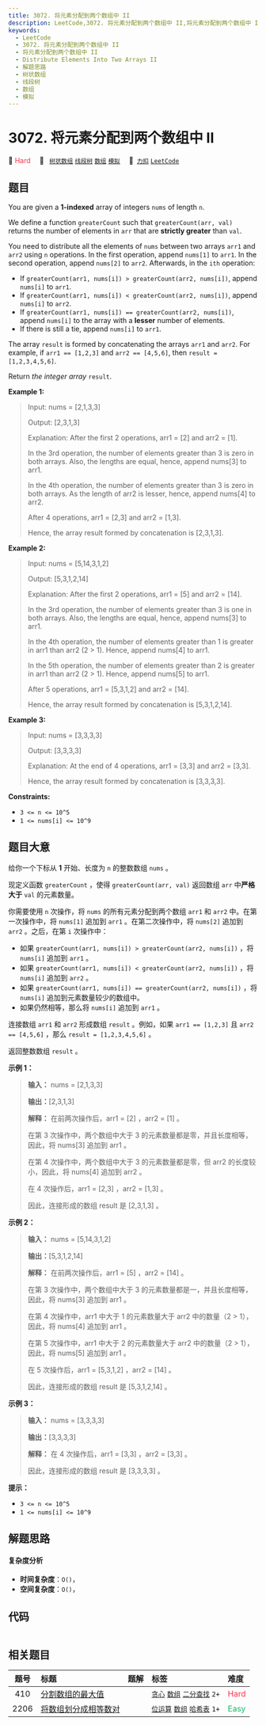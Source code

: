 ```yaml
---
title: 3072. 将元素分配到两个数组中 II
description: LeetCode,3072. 将元素分配到两个数组中 II,将元素分配到两个数组中 II,Distribute Elements Into Two Arrays II,解题思路,树状数组,线段树,数组,模拟
keywords:
  - LeetCode
  - 3072. 将元素分配到两个数组中 II
  - 将元素分配到两个数组中 II
  - Distribute Elements Into Two Arrays II
  - 解题思路
  - 树状数组
  - 线段树
  - 数组
  - 模拟
---
```


# 3072. 将元素分配到两个数组中 II

🔴 <font color=#ff334b>Hard</font>&emsp; 🔖&ensp; [`树状数组`](/tag/binary-indexed-tree.md) [`线段树`](/tag/segment-tree.md) [`数组`](/tag/array.md) [`模拟`](/tag/simulation.md)&emsp; 🔗&ensp;[`力扣`](https://leetcode.cn/problems/distribute-elements-into-two-arrays-ii) [`LeetCode`](https://leetcode.com/problems/distribute-elements-into-two-arrays-ii)

## 题目

You are given a **1-indexed** array of integers `nums` of length `n`.

We define a function `greaterCount` such that `greaterCount(arr, val)` returns
the number of elements in `arr` that are **strictly greater** than `val`.

You need to distribute all the elements of `nums` between two arrays `arr1`
and `arr2` using `n` operations. In the first operation, append `nums[1]` to
`arr1`. In the second operation, append `nums[2]` to `arr2`. Afterwards, in
the `ith` operation:

  * If `greaterCount(arr1, nums[i]) > greaterCount(arr2, nums[i])`, append `nums[i]` to `arr1`.
  * If `greaterCount(arr1, nums[i]) < greaterCount(arr2, nums[i])`, append `nums[i]` to `arr2`.
  * If `greaterCount(arr1, nums[i]) == greaterCount(arr2, nums[i])`, append `nums[i]` to the array with a **lesser** number of elements.
  * If there is still a tie, append `nums[i]` to `arr1`.

The array `result` is formed by concatenating the arrays `arr1` and `arr2`.
For example, if `arr1 == [1,2,3]` and `arr2 == [4,5,6]`, then `result =
[1,2,3,4,5,6]`.

Return _the integer array_ `result`.



**Example 1:**

> Input: nums = [2,1,3,3]
> 
> Output: [2,3,1,3]
> 
> Explanation: After the first 2 operations, arr1 = [2] and arr2 = [1].
> 
> In the 3rd operation, the number of elements greater than 3 is zero in both arrays. Also, the lengths are equal, hence, append nums[3] to arr1.
> 
> In the 4th operation, the number of elements greater than 3 is zero in both arrays. As the length of arr2 is lesser, hence, append nums[4] to arr2.
> 
> After 4 operations, arr1 = [2,3] and arr2 = [1,3].
> 
> Hence, the array result formed by concatenation is [2,3,1,3].

**Example 2:**

> Input: nums = [5,14,3,1,2]
> 
> Output: [5,3,1,2,14]
> 
> Explanation: After the first 2 operations, arr1 = [5] and arr2 = [14].
> 
> In the 3rd operation, the number of elements greater than 3 is one in both arrays. Also, the lengths are equal, hence, append nums[3] to arr1.
> 
> In the 4th operation, the number of elements greater than 1 is greater in arr1 than arr2 (2 > 1). Hence, append nums[4] to arr1.
> 
> In the 5th operation, the number of elements greater than 2 is greater in arr1 than arr2 (2 > 1). Hence, append nums[5] to arr1.
> 
> After 5 operations, arr1 = [5,3,1,2] and arr2 = [14].
> 
> Hence, the array result formed by concatenation is [5,3,1,2,14].

**Example 3:**

> Input: nums = [3,3,3,3]
> 
> Output: [3,3,3,3]
> 
> Explanation: At the end of 4 operations, arr1 = [3,3] and arr2 = [3,3].
> 
> Hence, the array result formed by concatenation is [3,3,3,3].

**Constraints:**

  * `3 <= n <= 10^5`
  * `1 <= nums[i] <= 10^9`


## 题目大意

给你一个下标从 **1** 开始、长度为 `n` 的整数数组 `nums` 。

现定义函数 `greaterCount` ，使得 `greaterCount(arr, val)` 返回数组 `arr` 中**严格大于** `val`
的元素数量。

你需要使用 `n` 次操作，将 `nums` 的所有元素分配到两个数组 `arr1` 和 `arr2` 中。在第一次操作中，将 `nums[1]` 追加到
`arr1` 。在第二次操作中，将 `nums[2]` 追加到 `arr2` 。之后，在第 `i` 次操作中：

  * 如果 `greaterCount(arr1, nums[i]) > greaterCount(arr2, nums[i])` ，将 `nums[i]` 追加到 `arr1` 。
  * 如果 `greaterCount(arr1, nums[i]) < greaterCount(arr2, nums[i])` ，将 `nums[i]` 追加到 `arr2` 。
  * 如果 `greaterCount(arr1, nums[i]) == greaterCount(arr2, nums[i])` ，将 `nums[i]` 追加到元素数量较少的数组中。
  * 如果仍然相等，那么将 `nums[i]` 追加到 `arr1` 。

连接数组 `arr1` 和 `arr2` 形成数组 `result` 。例如，如果 `arr1 == [1,2,3]` 且 `arr2 ==
[4,5,6]` ，那么 `result = [1,2,3,4,5,6]` 。

返回整数数组 `result` 。



**示例 1：**

> 
> 
> 
> 
> 
> **输入：** nums = [2,1,3,3]
> 
> **输出：**[2,3,1,3]
> 
> **解释：** 在前两次操作后，arr1 = [2] ，arr2 = [1] 。
> 
> 在第 3 次操作中，两个数组中大于 3 的元素数量都是零，并且长度相等，因此，将 nums[3] 追加到 arr1 。
> 
> 在第 4 次操作中，两个数组中大于 3 的元素数量都是零，但 arr2 的长度较小，因此，将 nums[4] 追加到 arr2 。
> 
> 在 4 次操作后，arr1 = [2,3] ，arr2 = [1,3] 。
> 
> 因此，连接形成的数组 result 是 [2,3,1,3] 。
> 
> 

**示例 2：**

> 
> 
> 
> 
> 
> **输入：** nums = [5,14,3,1,2]
> 
> **输出：**[5,3,1,2,14]
> 
> **解释：** 在前两次操作后，arr1 = [5] ，arr2 = [14] 。
> 
> 在第 3 次操作中，两个数组中大于 3 的元素数量都是一，并且长度相等，因此，将 nums[3] 追加到 arr1 。
> 
> 在第 4 次操作中，arr1 中大于 1 的元素数量大于 arr2 中的数量（2 > 1），因此，将 nums[4] 追加到 arr1 。
> 
> 在第 5 次操作中，arr1 中大于 2 的元素数量大于 arr2 中的数量（2 > 1），因此，将 nums[5] 追加到 arr1 。
> 
> 在 5 次操作后，arr1 = [5,3,1,2] ，arr2 = [14] 。
> 
> 因此，连接形成的数组 result 是 [5,3,1,2,14] 。
> 
> 

**示例 3：**

> 
> 
> 
> 
> 
> **输入：** nums = [3,3,3,3]
> 
> **输出：**[3,3,3,3]
> 
> **解释：** 在 4 次操作后，arr1 = [3,3] ，arr2 = [3,3] 。
> 
> 因此，连接形成的数组 result 是 [3,3,3,3] 。
> 
> 



**提示：**

  * `3 <= n <= 10^5`
  * `1 <= nums[i] <= 10^9`


## 解题思路

#### 复杂度分析

- **时间复杂度**：`O()`，
- **空间复杂度**：`O()`，

## 代码

```javascript

```

## 相关题目

<!-- prettier-ignore -->
| 题号 | 标题 | 题解 | 标签 | 难度 |
| :------: | :------ | :------: | :------ | :------ |
| 410 | [分割数组的最大值](https://leetcode.com/problems/split-array-largest-sum) |  |  [`贪心`](/tag/greedy.md) [`数组`](/tag/array.md) [`二分查找`](/tag/binary-search.md) `2+` | <font color=#ff334b>Hard</font> |
| 2206 | [将数组划分成相等数对](https://leetcode.com/problems/divide-array-into-equal-pairs) |  |  [`位运算`](/tag/bit-manipulation.md) [`数组`](/tag/array.md) [`哈希表`](/tag/hash-table.md) `1+` | <font color=#15bd66>Easy</font> |